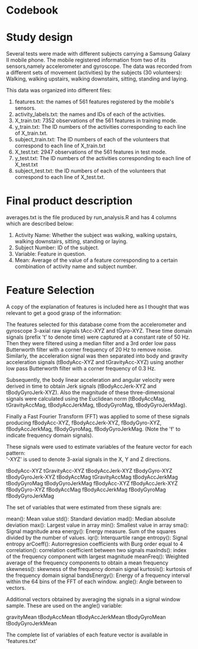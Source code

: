 # Codebook

# Study design
Several tests were made with different subjects carrying a Samsung Galaxy II mobile phone. The mobile registered information from two
of its sensors,namely accelerometer and gyroscope. The data was recorded from a different sets of movement (activities) by the subjects (30 volunteers):
Walking, walking upstairs, walking downstairs, sitting, standing and laying.

This data was organized into different files:

1. features.txt: the names of 561 features registered by the mobile's sensors.
2. activity_labels.txt: the names and IDs of each of the activities.
3. X_train.txt: 7352 observations of the 561 features in training mode.
4. y_train.txt: The ID numbers of the activities corresponding to each line of X_train.txt.
5. subject_train.txt: The ID numbers of each of the volunteers that correspond to each line of X_train.txt 
6. X_test.txt: 2947 observations of the 561 features in test mode.
7. y_test.txt: The ID numbers of the activities corresponding to each line of X_test.txt
8. subject_test.txt: the ID numbers of each of the volunteers that correspond to each line of X_test.txt.

# Final product description
averages.txt is the file produced by run_analysis.R and has 4 columns which are described below: 

1. Activity Name: Whether the subject was walking, walking upstairs, walking downstairs, sitting, standing or laying.
2. Subject Number: ID of the subject.
3. Variable: Feature in question.
4. Mean: Average of the value of a feature corresponding to a certain combination of activity name and subject number.

# Feature Selection

A copy of the explanation of features is included here as I thought that was relevant to get a good grasp of the information:

The features selected for this database come from the accelerometer and gyroscope 3-axial raw signals tAcc-XYZ and tGyro-XYZ. These time domain signals (prefix 't' to denote time) were captured at a constant rate of 50 Hz. Then they were filtered using a median filter and a 3rd order low pass Butterworth filter with a corner frequency of 20 Hz to remove noise. Similarly, the acceleration signal was then separated into body and gravity acceleration signals (tBodyAcc-XYZ and tGravityAcc-XYZ) using another low pass Butterworth filter with a corner frequency of 0.3 Hz. 

Subsequently, the body linear acceleration and angular velocity were derived in time to obtain Jerk signals (tBodyAccJerk-XYZ and tBodyGyroJerk-XYZ). Also the magnitude of these three-dimensional signals were calculated using the Euclidean norm (tBodyAccMag, tGravityAccMag, tBodyAccJerkMag, tBodyGyroMag, tBodyGyroJerkMag). 

Finally a Fast Fourier Transform (FFT) was applied to some of these signals producing fBodyAcc-XYZ, fBodyAccJerk-XYZ, fBodyGyro-XYZ, fBodyAccJerkMag, fBodyGyroMag, fBodyGyroJerkMag. (Note the 'f' to indicate frequency domain signals). 

These signals were used to estimate variables of the feature vector for each pattern:  
'-XYZ' is used to denote 3-axial signals in the X, Y and Z directions.

tBodyAcc-XYZ
tGravityAcc-XYZ
tBodyAccJerk-XYZ
tBodyGyro-XYZ
tBodyGyroJerk-XYZ
tBodyAccMag
tGravityAccMag
tBodyAccJerkMag
tBodyGyroMag
tBodyGyroJerkMag
fBodyAcc-XYZ
fBodyAccJerk-XYZ
fBodyGyro-XYZ
fBodyAccMag
fBodyAccJerkMag
fBodyGyroMag
fBodyGyroJerkMag

The set of variables that were estimated from these signals are: 

mean(): Mean value
std(): Standard deviation
mad(): Median absolute deviation 
max(): Largest value in array
min(): Smallest value in array
sma(): Signal magnitude area
energy(): Energy measure. Sum of the squares divided by the number of values. 
iqr(): Interquartile range 
entropy(): Signal entropy
arCoeff(): Autorregresion coefficients with Burg order equal to 4
correlation(): correlation coefficient between two signals
maxInds(): index of the frequency component with largest magnitude
meanFreq(): Weighted average of the frequency components to obtain a mean frequency
skewness(): skewness of the frequency domain signal 
kurtosis(): kurtosis of the frequency domain signal 
bandsEnergy(): Energy of a frequency interval within the 64 bins of the FFT of each window.
angle(): Angle between to vectors.

Additional vectors obtained by averaging the signals in a signal window sample. These are used on the angle() variable:

gravityMean
tBodyAccMean
tBodyAccJerkMean
tBodyGyroMean
tBodyGyroJerkMean

The complete list of variables of each feature vector is available in 'features.txt'
